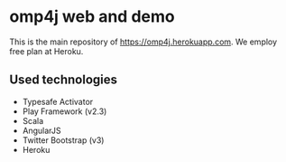 omp4j web and demo
======================

This is the main repository of https://omp4j.herokuapp.com. We employ free plan at Heroku.

Used technologies
-----------------
- Typesafe Activator
- Play Framework (v2.3)
- Scala
- AngularJS
- Twitter Bootstrap (v3)
- Heroku
